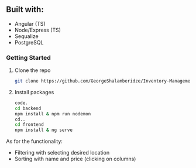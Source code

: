## Built with: 
 - Angular (TS)
 - Node/Express (TS)
 - Sequalize
 - PostgreSQL

### Getting Started
1. Clone the repo
   ```sh
   git clone https://github.com/GeorgeShalamberidze/Inventory-Management.git
   ```
2. Install packages
   ```sh
   code.
   cd backend
   npm install & npm run nodemon
   cd..
   cd frontend
   npm install & ng serve
   ```

As for the functionality: 
 - Filtering with selecting desired location
 - Sorting with name and price (clicking on columns)
